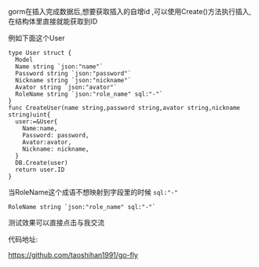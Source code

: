 gorm在插入完成数据后,想要获取插入的自增id ,可以使用Create()方法执行插入,在结构体里直接就能获取到ID

例如下面这个User 
```
type User struct {
  Model
  Name string `json:"name"`
  Password string `json:"password"`
  Nickname string `json:"nickname"`
  Avator string `json:"avator"`
  RoleName string `json:"role_name" sql:"-"`
}
func CreateUser(name string,password string,avator string,nickname string)uint{
  user:=&User{
    Name:name,
    Password: password,
    Avator:avator,
    Nickname: nickname,
  }
  DB.Create(user)
  return user.ID
}
```
当RoleName这个成语不想映射到字段里的时候 `sql:"-"`
```
RoleName string `json:"role_name" sql:"-"`
```
测试效果可以直接点击与我交流

代码地址:

https://github.com/taoshihan1991/go-fly
